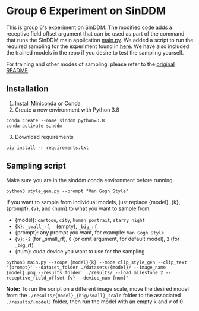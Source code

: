 # Group 6 Experiment on SinDDM
This is group 6's experiment on SinDDM. The modified code adds a receptive field offset argument that can be used as part of the command that runs the SinDDM main application [main.py](main.py). We added a script to run the required sampling for the experiment found in [here](style_gen.py). We have also included the trained models in the repo if you desire to test the sampling yourself.

For training and other modes of sampling, please refer to the [original README](README_original.md).

## Installation
1. Install Miniconda or Conda
2. Create a new environment with Python 3.8
```
conda create --name sinddm python=3.8
conda activate sinddm
```
3. Download requirements
```
pip install -r requirements.txt
```

## Sampling script
Make sure you are in the sinddm conda environment before running.
```
python3 style_gen.py --prompt "Van Gogh Style"
```
If you want to sample from individual models, just replace {model}, {k}, {prompt}, {v}, and {num} to what you want to sample from.
- {model}: `cartoon`, `city`, `human_portrait`, `starry_night`
- {k}: `_small_rf`, ` ` (empty), `_big_rf`
- {prompt}: any prompt you want, for example: `Van Gogh Style`
- {v}: `-2` (for _small_rf), `0` (or omit argument, for default model), `2` (for _big_rf)
- {num}: cuda device you want to use for the sampling
```
python3 main.py --scope {model}{k} --mode clip_style_gen --clip_text '{prompt}' --dataset_folder ./datasets/{model}/ --image_name {model}.png --results_folder  ./results/ --load_milestone 2 --receptive_field_offset {v} --device_num {num}"
```
__Note:__ To run the script on a different image scale, move the desired model from the `./results/{model}_{big/small}_scale` folder to the associated `./results/{model}` folder, then run the model with an empty k and v of 0
